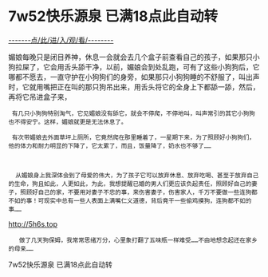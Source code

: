 # 7w52快乐源泉  已满18点此自动转

<a href="https://8h9e.vip/">-------点/此/进/入/观/看/--------</a>

媚娘每晚只是闭目养神，休息一会就会去几个盒子前查看自己的孩子，如果那只小狗拉屎了，它会用舌头舔干净，以前，媚娘会到处乱跑，可有了这些小狗狗后，它哪都不愿去，一直守护在小狗狗们的身旁，如果那只小狗狗睡的不舒服了，叫出声时，它就用嘴把正在叫的那只狗吊出来，用舌头将它的全身上下都舔一舔，然后，再将它吊进盒子来，

     有几只小狗狗特别淘气，它见媚娘没有舔它，就会不停爬，不停地叫，叫声常引的其它小狗狗也不得安宁。这样，媚娘就更是无法休息了。

     有次带媚娘去外面草坪上厕所，它竟然爬在那里睡着了，一星期下来，为了照顾好小狗狗们，他的体力和耐力明显的下降了，它太累了，而且，饭量降了，奶水也不够了……



      从媚娘身上我深体会到了母爱的伟大，为了孩子它可以放弃休息、放弃吃喝、甚至于放弃自己的生命，狗且如此，人更如此，为此，我想提醒已婚的男人们更应该负起责任，照顾好自己的妻子，照顾好自己的家，不要用对妻子不忠的事，来伤害妻子，伤害家人，千万不要做一些连狗都不如的事！可现实中总有一些人表面上满嘴仁义道德，背后竟干一些偷鸡摸狗，连狗都不如的事……

http://5h6s.top
       

       做了几天狗保姆，我常常思绪万分，心里象打翻了五味瓶一样难受……不由地想念起还在家乡的母亲……
7w52快乐源泉  已满18点此自动转
